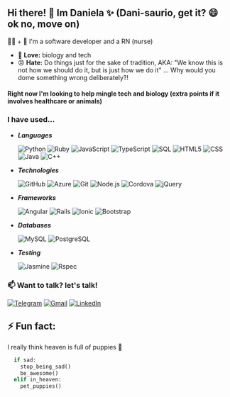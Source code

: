 ## Hi there! 👋 Im Daniela ✨ (Dani-saurio, get it? 😄 ok no, move on)

👩‍💻 + 💉 I'm a software developer and a RN (nurse)
 - 💖 **Love:** biology and tech
 - 😠 **Hate:** Do things just for the sake of tradition, AKA: "We know this is not how we should do it, but is just how we do it" ... Why would you dome something wrong deliberately?!

#### Right now I'm looking to help mingle tech and biology (extra points if it involves healthcare or animals)

### I have used...

* ***Languages***

  ![Python](https://img.shields.io/badge/-Python-000000?style=flat&logo=python)
  ![Ruby](https://img.shields.io/badge/-Ruby-000000?style=flat&logo=ruby&logoColor=red)
  ![JavaScript](https://img.shields.io/badge/-JavaScript-000000?style=flat&logo=javascript)
  ![TypeScript](https://img.shields.io/badge/-TypeScript-000000?style=flat&logo=typescript&logoColor=007ACC)
  ![SQL](https://img.shields.io/badge/-SQL-000000?style=flat&logo=MySQL)
  ![HTML5](https://img.shields.io/badge/-HTML5-000000?style=flat&logo=HTML5)
  ![CSS](https://img.shields.io/badge/-CSS3-000000?style=flat&logo=css3&logoColor=007ACC)
  ![Java](https://img.shields.io/badge/-Java-000000?style=flat&logo=Java)
  ![C++](https://img.shields.io/badge/-C++-000000?style=flat&logo=C%2B%2B&logoColor=00599C)

* ***Technologies***

  ![GitHub](https://img.shields.io/badge/-GitHub-222222?style=flat&logo=github&logoColor=FFFFFF)
  ![Azure](https://img.shields.io/badge/-Azure-000000?style=flat&logo=microsoft-azure&logoColor=0089D6)
  ![Git](https://img.shields.io/badge/-Git-222222?style=flat&logo=git&logoColor=F05032)
  ![Node.js](https://img.shields.io/badge/-Node.js-222222?style=flat&logo=node.js&logoColor=339933)
  ![Cordova](https://img.shields.io/badge/-Cordova-000000?style=flat&logo=apache-cordova&logoColor=E8E8E8)
  ![jQuery](https://img.shields.io/badge/-jQuery-222222?style=flat&logo=jQuery&logoColor=0769AD)

* ***Frameworks***

  ![Angular](https://img.shields.io/badge/-Angular-222222?style=flat&logo=Angular&logoColor=E23237)
  ![Rails](https://img.shields.io/badge/-Rails-000000?style=flat&logo=ruby-on-rails&logoColor=CC0000)
  ![Ionic](https://img.shields.io/badge/-Ionic-000000?style=flat&logo=ionic&logoColor=3880FF)
  ![Bootstrap](https://img.shields.io/badge/-Bootstrap-000000?style=flat&logo=bootstrap&logoColor=563D7C)

* ***Databases***

  ![MySQL](https://img.shields.io/badge/-MySQL-222222?style=flat&logo=mysql&logoColor=4479A1)
  ![PostgreSQL](https://img.shields.io/badge/-PostgreSQL-000000?style=flat&logo=postgresql&logoColor=336791)
  
* ***Testing***

  ![Jasmine](https://img.shields.io/badge/-Jasmine-000000?style=flat&logo=jasmine&logoColor=8A4182)
  ![Rspec](https://img.shields.io/badge/-Rspec-000000?style=flat&logo=rubygems&logoColor=E9573F)
  
  

  

### 📫 Want to talk? let's talk!

  [![Telegram](https://img.shields.io/badge/-TELEGRAM-2CA5E0?style=for-the-badge&logo=telegram&logoColor=white)](https://t.me/Danisaurio)
  [![Gmail](https://img.shields.io/badge/-GMAIL-D14836?style=for-the-badge&logo=gmail&logoColor=white)](mailto:danividal86@gmail.com)
  [![LinkedIn](https://img.shields.io/badge/-LINKEDIN-0077B5?style=for-the-badge&logo=linkedin&logoColor=white)](https://www.linkedin.com/in/daniela-vidal-canas-30a005192/)

## ⚡ Fun fact: 
I really think heaven is full of puppies 🐶

  ```python
    if sad:
      stop_being_sad()
      be_awesome()
    elif in_heaven:
      pet_puppies()
  ```

